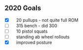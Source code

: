 ## 2020 Goals

 - [x]  20 pullups - not quite full ROM
 - [ ]  315 bench - did 300
 - [ ]  10 pistol squats
 - [ ]  standing ab wheel rollouts
 - [x]  improved posture